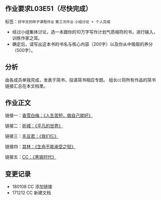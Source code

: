 ## 作业要求L03E51（尽快完成）

标签：`好中文的样子课程作业` `第三次作业` `小组讨论 + 个人完成`

- 经过小组集体讨论，选一本跟你的10万字写作计划气质相符的书，进行输入，训练作家之耳。
- 确定后，请写出这本书的书名与核心内容（200字）以及你从中吸取的养分（500字）。 

## 分析

由各成员单独完成，发表于简书，投递简书相应专题。 组长`CC`将所有作品的简书链接汇总在本文档里。

## 作业正文

链接一：[香雪白梅：《人生苦短，做自己就好》](https://www.jianshu.com/p/a99f4be202dd)

链接二：[昕城：《平凡的世界》](https://www.jianshu.com/p/72808364c422)

链接三：[毛豆君：《我们仨》](https://www.jianshu.com/p/f0ff63c8e9ce)

链接四：[其林：《生命不能承受之轻》](https://www.jianshu.com/p/63d2af29e2d5)

链接五：[CC：《黑铁时代》](https://www.jianshu.com/p/0afa934b10d4)

## 变更记录

- 180108 CC 添加链接
- 171212 CC 新建文档

